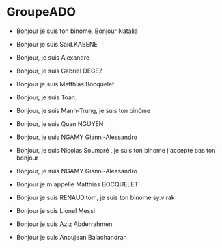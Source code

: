 # GroupeADO
- Bonjour je suis ton binôme, Bonjour Natalia

- Bonjour je suis Said.KABENE 


- Bonjour, je suis Alexandre

- Bonjour, je suis Gabriel DEGEZ

- Bonjour je suis Matthias Bocquelet

- Bonjour, je suis Toan.

- Bonjour, je suis Manh-Trung, je suis ton binôme

- Bonjour, je suis Quan NGUYEN

- Bonjour, je suis NGAMY Gianni-Alessandro


- Bonjour, je suis Nicolas Soumaré , je suis ton binome j'accepte pas ton bonjour
- Bonjour, je suis NGAMY Gianni-Alessandro

- Bonjour je m'appelle Matthias BOCQUELET

- Bonjour je suis RENAUD.tom, je suis ton binome sy.virak

- Bonjour je suis Lionel Messi

- Bonjour je suis Aziz Abderrahmen

- Bonjour je suis Anoujean Balachandran

